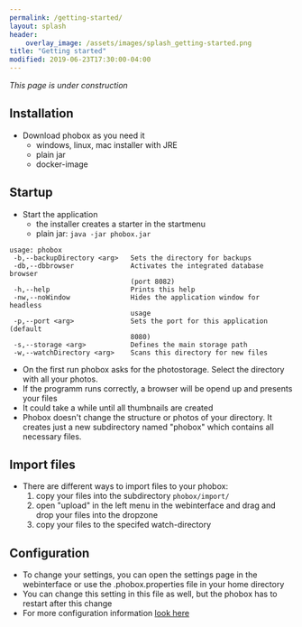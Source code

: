 ```yaml
---
permalink: /getting-started/
layout: splash
header:
    overlay_image: /assets/images/splash_getting-started.png
title: "Getting started"
modified: 2019-06-23T17:30:00-04:00
---
```


_This page is under construction_

## Installation
 * Download phobox as you need it
   * windows, linux, mac installer with JRE
   * plain jar
   * docker-image

## Startup
 * Start the application
   * the installer creates a starter in the startmenu
   * plain jar: `java -jar phobox.jar`
```
usage: phobox
 -b,--backupDirectory <arg>   Sets the directory for backups
 -db,--dbbrowser              Activates the integrated database browser
                              (port 8082)
 -h,--help                    Prints this help
 -nw,--noWindow               Hides the application window for headless
                              usage
 -p,--port <arg>              Sets the port for this application (default
                              8080)
 -s,--storage <arg>           Defines the main storage path
 -w,--watchDirectory <arg>    Scans this directory for new files
```
 * On the first run phobox asks for the photostorage. Select the directory with all your photos.
 * If the programm runs correctly, a browser will be opend up and presents your files
 * It could take a while until all thumbnails are created
 * Phobox doesn't change the structure or photos of your directory. It creates just a new subdirectory named "phobox" which contains all necessary files.
 
## Import files
 * There are different ways to import files to your phobox:
   1. copy your files into the subdirectory `phobox/import/`
   2. open "upload" in the left menu in the webinterface and drag and drop your files into the dropzone
   3. copy your files to the specifed watch-directory

## Configuration
 * To change your settings, you can open the settings page in the webinterface or use the .phobox.properties file in your home directory
 * You can change this setting in this file as well, but the phobox has to restart after this change
 * For more configuration information [look here](https://github.com/phoboxhq/phobox/wiki/Configuration-files)
